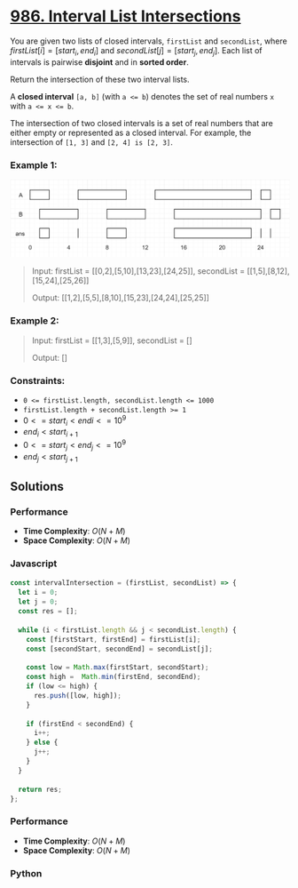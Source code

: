 # [986. Interval List Intersections](https://leetcode.com/problems/interval-list-intersections/description)

You are given two lists of closed intervals, `firstList` and `secondList`, where $firstList[i] = [start_{i}, end_{i}]$ and $secondList[j] = [start_{j}, end_{j}]$. Each list of intervals is pairwise **disjoint** and in **sorted order**.

Return the intersection of these two interval lists.

A **closed interval** `[a, b]` (with `a <= b`) denotes the set of real numbers `x` with `a <= x <= b`.

The intersection of two closed intervals is a set of real numbers that are either empty or represented as a closed interval. For example, the intersection of `[1, 3]` and `[2, 4] is [2, 3]`.


### Example 1:
![](./images/interval1.png)
> Input: firstList = [[0,2],[5,10],[13,23],[24,25]], secondList = [[1,5],[8,12],[15,24],[25,26]]
>
> Output: [[1,2],[5,5],[8,10],[15,23],[24,24],[25,25]]


### Example 2:
> Input: firstList = [[1,3],[5,9]], secondList = []
>
> Output: []
 

### Constraints:
- `0 <= firstList.length, secondList.length <= 1000`
- `firstList.length + secondList.length >= 1`
- $0 <= start_{i} < endi <= 10^{9}$
- $end_{i} < start_{i+1}$
- $0 <= start_{j} < end_{j} <= 10^{9}$ 
- $end_{j} < start_{j+1}$


## Solutions

### Performance

- **Time Complexity**: $O(N + M)$
- **Space Complexity**: $O(N + M)$

### Javascript
```javascript
const intervalIntersection = (firstList, secondList) => {
  let i = 0;
  let j = 0;
  const res = [];

  while (i < firstList.length && j < secondList.length) {
    const [firstStart, firstEnd] = firstList[i];
    const [secondStart, secondEnd] = secondList[j];

    const low = Math.max(firstStart, secondStart);
    const high =  Math.min(firstEnd, secondEnd);
    if (low <= high) {
      res.push([low, high]);
    }

    if (firstEnd < secondEnd) {
      i++;
    } else {
      j++;
    }
  }

  return res;
};
```

### Performance

- **Time Complexity**: $O(N + M)$
- **Space Complexity**: $O(N + M)$

### Python
```python

```